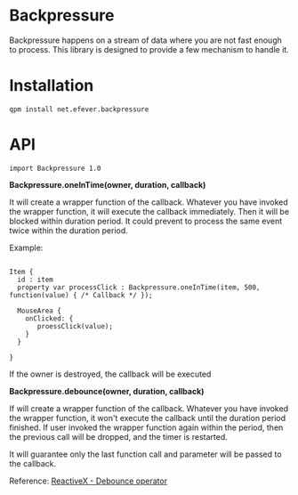 Backpressure
============

Backpressure happens on a stream of data where you are not fast enough to process. 
This library is designed to provide a few mechanism to handle it.

Installation
============

    qpm install net.efever.backpressure
    
    
API
===

```
import Backpressure 1.0
```


**Backpressure.oneInTime(owner, duration, callback)**

It will create a wrapper function of the callback. Whatever you have invoked the wrapper function, it will execute the callback immediately. Then it will be blocked within duration period. It could prevent to process the same event twice within the duration period.

Example:
```

Item {
  id : item
  property var processClick : Backpressure.oneInTime(item, 500, function(value) { /* Callback */ });

  MouseArea {
    onClicked: {
       proessClick(value);
    }
  }

}
```

If the owner is destroyed, the callback will be executed 


**Backpressure.debounce(owner, duration, callback)**

If will create a wrapper function of the callback. Whatever you have invoked the wrapper function, it won't execute the callback until the duration period finished. If user invoked the wrapper function again within the period, then the previous call will be dropped, and the timer is restarted.

It will guarantee only the last function call and parameter will be passed to the callback.

Reference: [ReactiveX - Debounce operator](http://reactivex.io/documentation/operators/debounce.html)
